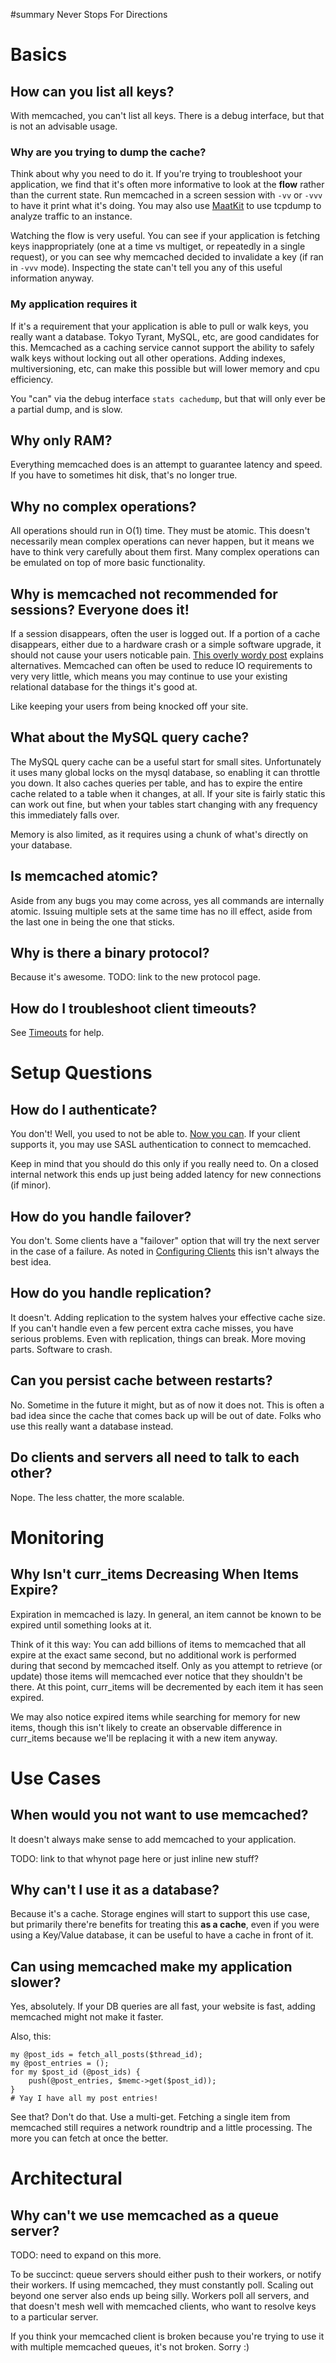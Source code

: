 ﻿#summary Never Stops For Directions



# Basics #

## How can you list all keys? ##

With memcached, you can't list all keys. There is a debug interface, but that is not an advisable usage.

### Why are you trying to dump the cache? ###

Think about why you need to do it. If you're trying to troubleshoot your application, we find that it's often more informative to look at the **flow** rather than the current state. Run memcached in a screen session with `-vv` or `-vvv` to have it print what it's doing. You may also use [MaatKit](http://www.maatkit.org) to use tcpdump to analyze traffic to an instance.

Watching the flow is very useful. You can see if your application is fetching keys inappropriately (one at a time vs multiget, or repeatedly in a single request), or you can see why memcached decided to invalidate a key (if ran in `-vvv` mode). Inspecting the state can't tell you any of this useful information anyway.

### My application requires it ###

If it's a requirement that your application is able to pull or walk keys, you really want a database. Tokyo Tyrant, MySQL, etc, are good candidates for this. Memcached as a caching service cannot support the ability to safely walk keys without locking out all other operations. Adding indexes, multiversioning, etc, can make this possible but will lower memory and cpu efficiency.

You "can" via the debug interface `stats cachedump`, but that will only ever be a partial dump, and is slow.

## Why only RAM? ##

Everything memcached does is an attempt to guarantee latency and speed. If you have to sometimes hit disk, that's no longer true.

## Why no complex operations? ##

All operations should run in O(1) time. They must be atomic. This doesn't necessarily mean complex operations can never happen, but it means we have to think very carefully about them first. Many complex operations can be emulated on top of more basic functionality.

## Why is memcached not recommended for sessions? Everyone does it! ##

If a session disappears, often the user is logged out. If a portion of a cache disappears, either due to a hardware crash or a simple software upgrade, it should not cause your users noticable pain. [This overly wordy post](http://dormando.livejournal.com/495593.html) explains alternatives. Memcached can often be used to reduce IO requirements to very very little, which means you may continue to use your existing relational database for the things it's good at.

Like keeping your users from being knocked off your site.

## What about the MySQL query cache? ##

The MySQL query cache can be a useful start for small sites. Unfortunately it uses many global locks on the mysql database, so enabling it can throttle you down. It also caches queries per table, and has to expire the entire cache related to a table when it changes, at all. If your site is fairly static this can work out fine, but when your tables start changing with any frequency this immediately falls over.

Memory is also limited, as it requires using a chunk of what's directly on your database.

## Is memcached atomic? ##

Aside from any bugs you may come across, yes all commands are internally atomic. Issuing multiple sets at the same time has no ill effect, aside from the last one in being the one that sticks.

## Why is there a binary protocol? ##

Because it's awesome. TODO: link to the new protocol page.

## How do I troubleshoot client timeouts? ##

See [Timeouts](Timeouts.md) for help.

# Setup Questions #

## How do I authenticate? ##

You don't! Well, you used to not be able to. [Now you can](SASLHowto.md). If your client supports it, you may use SASL authentication to connect to memcached.

Keep in mind that you should do this only if you really need to. On a closed internal network this ends up just being added latency for new connections (if minor).

## How do you handle failover? ##

You don't. Some clients have a "failover" option that will try the next server in the case of a failure. As noted in [Configuring Clients](NewConfiguringClient.md) this isn't always the best idea.

## How do you handle replication? ##

It doesn't. Adding replication to the system halves your effective cache size. If you can't handle even a few percent extra cache misses, you have serious problems. Even with replication, things can break. More moving parts. Software to crash.

## Can you persist cache between restarts? ##

No. Sometime in the future it might, but as of now it does not. This is often a bad idea since the cache that comes back up will be out of date. Folks who use this really want a database instead.

## Do clients and servers all need to talk to each other? ##

Nope. The less chatter, the more scalable.

# Monitoring #

## Why Isn't curr\_items Decreasing When Items Expire? ##

Expiration in memcached is lazy.  In general, an item cannot be known to be expired until something looks at it.

Think of it this way:  You can add billions of items to memcached that all expire at the exact same second, but no additional work is performed during that second by memcached itself.  Only as you attempt to retrieve (or update) those items will memcached ever notice that they shouldn't be there.  At this point, curr\_items will be decremented by each item it has seen expired.

We may also notice expired items while searching for memory for new items, though this isn't likely to create an observable difference in curr\_items because we'll be replacing it with a new item anyway.

# Use Cases #

## When would you not want to use memcached? ##

It doesn't always make sense to add memcached to your application.

TODO: link to that whynot page here or just inline new stuff?

## Why can't I use it as a database? ##

Because it's a cache. Storage engines will start to support this use case, but primarily there're benefits for treating this **as a cache**, even if you were using a Key/Value database, it can be useful to have a cache in front of it.

## Can using memcached make my application slower? ##

Yes, absolutely. If your DB queries are all fast, your website is fast, adding memcached might not make it faster.

Also, this:

```
my @post_ids = fetch_all_posts($thread_id);
my @post_entries = ();
for my $post_id (@post_ids) {
	push(@post_entries, $memc->get($post_id));
}
# Yay I have all my post entries!
```

See that? Don't do that. Use a multi-get. Fetching a single item from memcached still requires a network roundtrip and a little processing. The more you can fetch at once the better.

# Architectural #

## Why can't we use memcached as a queue server? ##

TODO: need to expand on this more.

To be succinct: queue servers should either push to their workers, or notify their workers. If using memcached, they must constantly poll. Scaling out beyond one server also ends up being silly. Workers poll all servers, and that doesn't mesh well with memcached clients, who want to resolve keys to a particular server.

If you think your memcached client is broken because you're trying to use it with multiple memcached queues, it's not broken. Sorry :)